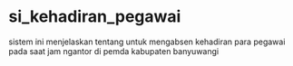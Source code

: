 # si_kehadiran_pegawai

sistem ini menjelaskan tentang untuk mengabsen kehadiran para pegawai pada saat jam ngantor di pemda kabupaten banyuwangi

